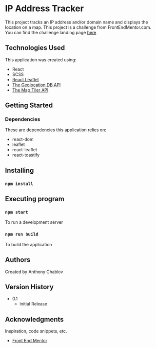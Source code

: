 # IP Address Tracker

This project tracks an IP address and/or domain name and displays the location on a map. 
This project is a challenge from FrontEndMentor.com.  You can find the challenge landing page [here](https://www.frontendmentor.io/challenges/ip-address-tracker-I8-0yYAH0/hub/ip-address-tracker-9Fh_sFdJgi
)
## Technologies Used
 
This application was created using: 
- React 
- SCSS 
- [React Leaflet](https://react-leaflet.js.org/)
- [The Geolocation DB API](https://geolocation-db.com/documentation)
- [The Map Tiler API](https://docs.maptiler.com/cloud/api/maps/)

## Getting Started
### Dependencies
These are dependencies this application relies on:
- react-dom
- leaflet
- react-leaflet
- react-toastify

## Installing
### `npm install`


## Executing program
### `npm start` 
To run a development server
### `npm run build`
To build the application

## Authors

Created by Anthony Chablov

## Version History
* 0.1
    * Initial Release
    
## Acknowledgments
Inspiration, code snippets, etc.
* [Front End Mentor](https://www.frontendmentor.io/home)
